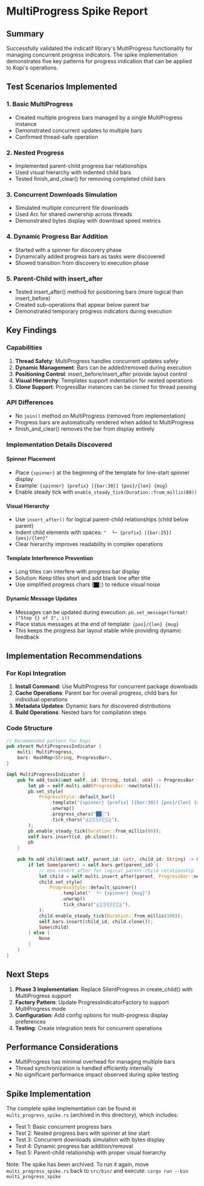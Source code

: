 # MultiProgress Spike Report

## Summary
Successfully validated the indicatif library's MultiProgress functionality for managing concurrent progress indicators. The spike implementation demonstrates five key patterns for progress indication that can be applied to Kopi's operations.

## Test Scenarios Implemented

### 1. Basic MultiProgress
- Created multiple progress bars managed by a single MultiProgress instance
- Demonstrated concurrent updates to multiple bars
- Confirmed thread-safe operation

### 2. Nested Progress
- Implemented parent-child progress bar relationships
- Used visual hierarchy with indented child bars
- Tested finish_and_clear() for removing completed child bars

### 3. Concurrent Downloads Simulation
- Simulated multiple concurrent file downloads
- Used Arc<MultiProgress> for shared ownership across threads
- Demonstrated bytes display with download speed metrics

### 4. Dynamic Progress Bar Addition
- Started with a spinner for discovery phase
- Dynamically added progress bars as tasks were discovered
- Showed transition from discovery to execution phase

### 5. Parent-Child with insert_after
- Tested insert_after() method for positioning bars (more logical than insert_before)
- Created sub-operations that appear below parent bar
- Demonstrated temporary progress indicators during execution

## Key Findings

### Capabilities
1. **Thread Safety**: MultiProgress handles concurrent updates safely
2. **Dynamic Management**: Bars can be added/removed during execution
3. **Positioning Control**: insert_before/insert_after provide layout control
4. **Visual Hierarchy**: Templates support indentation for nested operations
5. **Clone Support**: ProgressBar instances can be cloned for thread passing

### API Differences
- No `join()` method on MultiProgress (removed from implementation)
- Progress bars are automatically rendered when added to MultiProgress
- finish_and_clear() removes the bar from display entirely

### Implementation Details Discovered

#### Spinner Placement
- Place `{spinner}` at the beginning of the template for line-start spinner display
- Example: `{spinner} {prefix} [{bar:30}] {pos}/{len} {msg}`
- Enable steady tick with `enable_steady_tick(Duration::from_millis(80))`

#### Visual Hierarchy
- Use `insert_after()` for logical parent-child relationships (child below parent)
- Indent child elements with spaces: `"  └─ {prefix} [{bar:25}] {pos}/{len}"`
- Clear hierarchy improves readability in complex operations

#### Template Interference Prevention
- Long titles can interfere with progress bar display
- Solution: Keep titles short and add blank line after title
- Use simplified progress chars (`██░`) to reduce visual noise

#### Dynamic Message Updates
- Messages can be updated during execution: `pb.set_message(format!("Step {} of 3", i))`
- Place status messages at the end of template: `{pos}/{len} {msg}`
- This keeps the progress bar layout stable while providing dynamic feedback

## Implementation Recommendations

### For Kopi Integration
1. **Install Command**: Use MultiProgress for concurrent package downloads
2. **Cache Operations**: Parent bar for overall progress, child bars for individual operations
3. **Metadata Updates**: Dynamic bars for discovered distributions
4. **Build Operations**: Nested bars for compilation steps

### Code Structure
```rust
// Recommended pattern for Kopi
pub struct MultiProgressIndicator {
    multi: MultiProgress,
    bars: HashMap<String, ProgressBar>,
}

impl MultiProgressIndicator {
    pub fn add_task(&mut self, id: String, total: u64) -> ProgressBar {
        let pb = self.multi.add(ProgressBar::new(total));
        pb.set_style(
            ProgressStyle::default_bar()
                .template("{spinner} {prefix} [{bar:30}] {pos}/{len} {msg}")
                .unwrap()
                .progress_chars("██░")
                .tick_chars("⣾⣽⣻⢿⡿⣟⣯⣷"),
        );
        pb.enable_steady_tick(Duration::from_millis(80));
        self.bars.insert(id, pb.clone());
        pb
    }
    
    pub fn add_child(&mut self, parent_id: &str, child_id: String) -> Option<ProgressBar> {
        if let Some(parent) = self.bars.get(parent_id) {
            // Use insert_after for logical parent-child relationship
            let child = self.multi.insert_after(parent, ProgressBar::new_spinner());
            child.set_style(
                ProgressStyle::default_spinner()
                    .template("  └─ {spinner} {msg}")
                    .unwrap()
                    .tick_chars("⣾⣽⣻⢿⡿⣟⣯⣷"),
            );
            child.enable_steady_tick(Duration::from_millis(100));
            self.bars.insert(child_id, child.clone());
            Some(child)
        } else {
            None
        }
    }
}
```

## Next Steps

1. **Phase 3 Implementation**: Replace SilentProgress in create_child() with MultiProgress support
2. **Factory Pattern**: Update ProgressIndicatorFactory to support MultiProgress mode
3. **Configuration**: Add config options for multi-progress display preferences
4. **Testing**: Create integration tests for concurrent operations

## Performance Considerations

- MultiProgress has minimal overhead for managing multiple bars
- Thread synchronization is handled efficiently internally
- No significant performance impact observed during spike testing

## Spike Implementation

The complete spike implementation can be found in `multi_progress_spike.rs` (archived in this directory), which includes:
- Test 1: Basic concurrent progress bars
- Test 2: Nested progress bars with spinner at line start
- Test 3: Concurrent downloads simulation with bytes display
- Test 4: Dynamic progress bar addition/removal
- Test 5: Parent-child relationship with proper visual hierarchy

Note: The spike has been archived. To run it again, move `multi_progress_spike.rs` back to `src/bin/` and execute: `cargo run --bin multi_progress_spike`